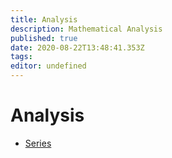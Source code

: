 ```yaml
---
title: Analysis
description: Mathematical Analysis
published: true
date: 2020-08-22T13:48:41.353Z
tags: 
editor: undefined
---
```


# Analysis

- [Series](./Series-in-Complex-Analysis.md)